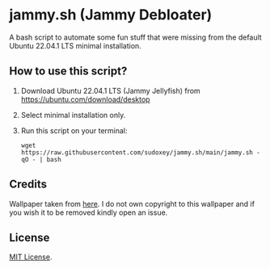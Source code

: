 # jammy.sh (Jammy Debloater)

A bash script to automate some fun stuff that were missing from the default Ubuntu 22.04.1 LTS minimal installation.

## How to use this script?

1. Download Ubuntu 22.04.1 LTS (Jammy Jellyfish) from https://ubuntu.com/download/desktop
2. Select minimal installation only.
3. Run this script on your terminal:

    `wget https://raw.githubusercontent.com/sudoxey/jammy.sh/main/jammy.sh -qO - | bash`

## Credits

Wallpaper taken from [here](https://www.reddit.com/r/wallpaper/comments/s8ku2j/sunrise_2560x1440/). I do not own copyright to this wallpaper and if you wish it to be removed kindly open an issue.

## License

[MIT License](https://github.com/sudoxey/jammy.sh/blob/main/LICENSE).
